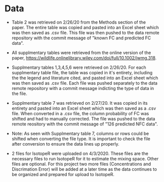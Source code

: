# Data 

- Table 2 was retrieved on 2/26/20 from the Methods section of the paper. The entire table was copied and pasted into an Excel sheet which was then saved as .csv file. This file was then pushed to the data remote repository with the commit message of "known FC and predicted FC data".   

- All supplmentary tables were retrieved from the online version of the paper, https://wildlife.onlinelibrary.wiley.com/doi/full/10.1002/jwmg.318. 

- Supplmentary tables 1,3,4,5,6 were retrieved on 2/26/20. For each supplmentary table file, the table was copied in it's entirety, including the the legend and literature cited, and pasted into an Excel sheet which was then saved as .csv file. Each file was pushed separately to the data remote repository with a commit message indicting the type of data in the file.

- Supplmentary table 7 was retrieved on 2/27/20. It was copied in its entirety and pasted into an Excel sheet which was then saved as a .csv file. When converted in a .csv file, the column probability of FC was shifted and had to manually corrected. The file was pushed to the data remote reository with the commit message of "126 predicted NFC data". 

- Note: As seen with Supplmentary table 7, columns or rows could be shifted when converting the file type. It is important to check the file after conversion to ensure the data lines up properly.

- 2 files for IsotopeR were uploaded on 4/3/2020. These files are the necessary files to run IsotopeR for it to estimate the mixing space. Other files are optional. For this project two more files (Concentrations and Discrimation Error) will be added at a later time as the data continues to be organized and prepared for upload to IsotopeR.   
